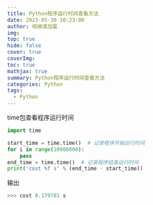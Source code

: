 ```yaml
---
title: Python程序运行时间查看方法
date: 2023-05-30 10:23:00
author: 培根请加蛋
img: 
top: true
hide: false
cover: true
coverImg: 
toc: true
mathjax: true
summary: Python程序运行时间查看方法
categories: Python
tags:
  - Python
---
```


time包查看程序运行时间

```python
import time

start_time = time.time()  # 记录程序开始运行时间
for i in range(10000000):
    pass
end_time = time.time()  # 记录程序结束运行时间
print('cost %f s' % (end_time - start_time))
```

输出

```python
>>> cost 0.179781 s
```

